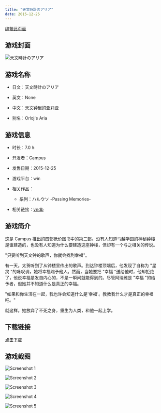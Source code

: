 ```yaml
---
title: "天文時計のアリア"
date: 2015-12-25
---
```

[编辑此页面](https://github.com/ACG-3/ADV3-source/blob/main/source/_posts/games/%E5%A4%A9%E6%96%87%E6%99%82%E8%A8%88%E3%81%AE%E3%82%A2%E3%83%AA%E3%82%A2.md)

## 游戏封面

![天文時計のアリア](https%3A//pan.timero.xyz/onedrive/img_lib_001/%E5%A4%A9%E6%96%87%E6%99%82%E8%A8%88%E3%81%AE%E3%82%A2%E3%83%AA%E3%82%A2_cover.avif)


## 游戏名称

- 日文：天文時計のアリア
- 英文：None
- 中文：天文钟里的亚莉亚

- 别名：Orloj's Aria


## 游戏信息

- 时长：7.0 h
- 开发者：Campus
- 发售日期：2015-12-25
- 游戏平台：win
- 相关作品：
   - 系列：ハルウソ -Passing Memories-

- 相关链接：[vndb](https://vndb.org/v18376)


## 游戏简介

这是 Campus 推出的四部低价图书中的第二部。没有人知道马越学园的神秘钟楼是谁建造的，也没有人知道为什么要建造这座钟楼，但却有一个与之相关的传说。

"只要听到天文钟的歌声，你就会找到幸福"。

有一天，太贺听到了从钟楼里传出的歌声。到达钟楼顶端后，他发现了自称为 "星灵 "的咏叹调，她将幸福赐予他人。然而，当她要把 "幸福 "送给他时，他却拒绝了，他说幸福是发自内心的，不是一瞬间就能得到的。尽管阿瑞雅是 "幸福 "的给予者，但她并不知道什么是真正的幸福。

"如果和你生活在一起，我也许会知道什么是'幸福'。教教我什么才是真正的幸福吧。"

就这样，她放弃了不死之身，重生为人类，和他一起上学。




## 下载链接

[点击下载](https://pan.timero.xyz/onedrive/adv_lib_001/%E5%A4%A9%E6%96%87%E6%99%82%E8%A8%88%E3%81%AE%E3%82%A2%E3%83%AA%E3%82%A2)


## 游戏截图


![Screenshot 1](https%3A//pan.timero.xyz/onedrive/img_lib_001/%E5%A4%A9%E6%96%87%E6%99%82%E8%A8%88%E3%81%AE%E3%82%A2%E3%83%AA%E3%82%A2_Screenshot_1.avif)

![Screenshot 2](https%3A//pan.timero.xyz/onedrive/img_lib_001/%E5%A4%A9%E6%96%87%E6%99%82%E8%A8%88%E3%81%AE%E3%82%A2%E3%83%AA%E3%82%A2_Screenshot_2.avif)

![Screenshot 3](https%3A//pan.timero.xyz/onedrive/img_lib_001/%E5%A4%A9%E6%96%87%E6%99%82%E8%A8%88%E3%81%AE%E3%82%A2%E3%83%AA%E3%82%A2_Screenshot_3.avif)

![Screenshot 4](https%3A//pan.timero.xyz/onedrive/img_lib_001/%E5%A4%A9%E6%96%87%E6%99%82%E8%A8%88%E3%81%AE%E3%82%A2%E3%83%AA%E3%82%A2_Screenshot_4.avif)

![Screenshot 5](https%3A//pan.timero.xyz/onedrive/img_lib_001/%E5%A4%A9%E6%96%87%E6%99%82%E8%A8%88%E3%81%AE%E3%82%A2%E3%83%AA%E3%82%A2_Screenshot_5.avif)

